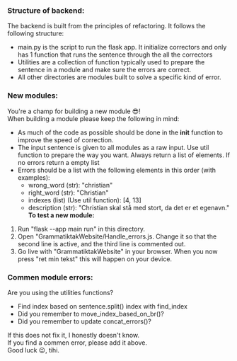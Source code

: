 ### Structure of backend:
The backend is built from the principles of refactoring. It follows the following structure:  
* main.py is the script to run the flask app. It initialize correctors and only has 1 function that runs the sentence through the all the correctors
* Utilities are a collection of function typically used to prepare the sentence in a module and make sure the errors are correct.
* All other directories are modules built to solve a specific kind of error.

### New modules:
You're a champ for building a new module :sunglasses:!  
When building a module please keep the following in mind:  
* As much of the code as possible should be done in the __init__ function to improve the speed of correction.
* The input sentence is given to all modules as a raw input. Use util function to prepare the way you want. Always return a list of elements. If no errors return a empty list
* Errors should be a list with the following elements in this order (with examples):
  * wrong_word (str): "christian"
  * right_word (str): "Christian"
  * indexes (list) (Use util function): [4, 13]
  * description (str): "Christian skal stå med stort, da det er et egenavn."  
**To test a new module:**
1. Run "flask --app main run" in this directory.  
2. Open "GrammatiktakWebsite/Handle_errors.js. Change it so that the second line is active, and the third line is commented out.  
3. Go live with "GrammatiktakWebsite" in your browser. When you now press "ret min tekst" this will happen on your device.
  
  
### Commen module errors:
Are you using the utilities functions?
* Find index based on sentence.split() index with find_index
* Did you remember to move_index_based_on_br()?
* Did you remember to update concat_errors()?

If this does not fix it, I honestly doesn't know.  
If you find a commen error, please add it above.  
Good luck :wink:, tihi.
